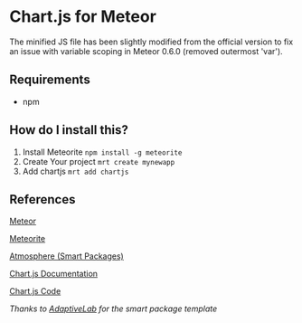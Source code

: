 # Chart.js for Meteor

The minified JS file has been slightly modified from the official version to fix an issue with variable scoping in Meteor 0.6.0 (removed outermost 'var').


## Requirements

* npm


## How do I install this?

1. Install Meteorite `npm install -g meteorite`
2. Create Your project `mrt create mynewapp`
3. Add chartjs `mrt add chartjs`


## References

[Meteor](http://docs.meteor.com/)

[Meteorite](http://oortcloud.github.com/meteorite/)

[Atmosphere (Smart Packages)](https://atmosphere.meteor.com/wtf/package)

[Chart.js Documentation](http://www.chartjs.org/)

[Chart.js Code](https://github.com/nnnick/Chart.js)

*Thanks to [AdaptiveLab](https://github.com/adaptivelab) for the smart package template*